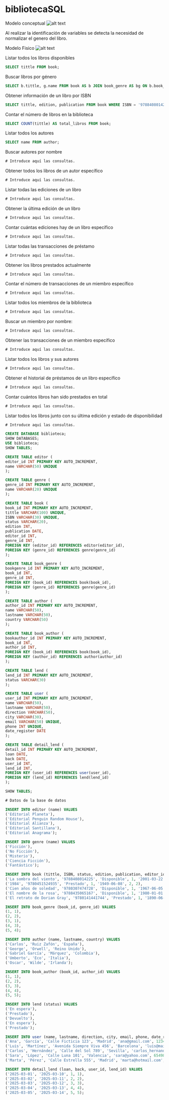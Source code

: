 # bibliotecaSQL

Modelo conceptual
![alt text](<Modelo Conceptual.png>)

Al realizar la identificación de variables se detecta la necesidad de normalizar el genero del libro.

Modelo Fisico
![alt text](<Modelo  Físico.png>)

Listar todos los libros disponibles
```sql
SELECT tittle FROM book;
```
Buscar libros por género
```sql
SELECT b.tittle, g.name FROM book AS b JOIN book_genre AS bg ON b.book_id = bg.book_id JOIN genre AS g ON bg.genre_id = g.genre_id ORDER BY g.name, b.tittle;
```
Obtener información de un libro por ISBN
```sql
SELECT tittle, edition, publication FROM book WHERE ISBN = '9788408014225';  -- Escribe el numero de ISBN que deseas consultar
```
Contar el número de libros en la biblioteca
```sql
SELECT COUNT(tittle) AS total_libros FROM book;
```
Listar todos los autores
```sql
SELECT name FROM author;
```
Buscar autores por nombre
```sql
# Introduce aquí las consultas.
```
Obtener todos los libros de un autor específico
```sql
# Introduce aquí las consultas.
```
Listar todas las ediciones de un libro
```sql
# Introduce aquí las consultas.
```
Obtener la última edición de un libro
```sql
# Introduce aquí las consultas.
```
Contar cuántas ediciones hay de un libro específico
```sql
# Introduce aquí las consultas.
```
Listar todas las transacciones de préstamo
```sql
# Introduce aquí las consultas.
```
Obtener los libros prestados actualmente
```sql
# Introduce aquí las consultas.
```
Contar el número de transacciones de un miembro específico
```sql
# Introduce aquí las consultas.
```
Listar todos los miembros de la biblioteca
```sql
# Introduce aquí las consultas.
```
Buscar un miembro por nombre:
```sql
# Introduce aquí las consultas.
```
Obtener las transacciones de un miembro específico
```sql
# Introduce aquí las consultas.
```
Listar todos los libros y sus autores
```sql
# Introduce aquí las consultas.
```
Obtener el historial de préstamos de un libro específico
```sql
# Introduce aquí las consultas.
```
Contar cuántos libros han sido prestados en total
```sql
# Introduce aquí las consultas.
```
Listar todos los libros junto con su última edición y estado de disponibilidad
```sql
# Introduce aquí las consultas.

CREATE DATABASE biblioteca;
SHOW DATABASES;
USE biblioteca;
SHOW TABLES;

CREATE TABLE editor (
editor_id INT PRIMARY KEY AUTO_INCREMENT,
name VARCHAR(50) UNIQUE
);

CREATE TABLE genre (
genre_id INT PRIMARY KEY AUTO_INCREMENT,
name VARCHAR(20) UNIQUE
);

CREATE TABLE book (
book_id INT PRIMARY KEY AUTO_INCREMENT,
tittle VARCHAR(100) UNIQUE,
ISBN VARCHAR(30) UNIQUE,
status VARCHAR(20),
edition INT,
publication DATE,
editor_id INT,
genre_id INT,
FOREIGN KEY (editor_id) REFERENCES editor(editor_id),
FOREIGN KEY (genre_id) REFERENCES genre(genre_id)
);

CREATE TABLE book_genre (
bookgenre_id INT PRIMARY KEY AUTO_INCREMENT,
book_id INT,
genre_id INT,
FOREIGN KEY (book_id) REFERENCES book(book_id),
FOREIGN KEY (genre_id) REFERENCES genre(genre_id)
);

CREATE TABLE author (
author_id INT PRIMARY KEY AUTO_INCREMENT,
name VARCHAR(50),
lastname VARCHAR(50),
country VARCHAR(50)
);

CREATE TABLE book_author (
bookauthor_id INT PRIMARY KEY AUTO_INCREMENT,
book_id INT,
author_id INT,
FOREIGN KEY (book_id) REFERENCES book(book_id),
FOREIGN KEY (author_id) REFERENCES author(author_id)
);

CREATE TABLE lend (
lend_id INT PRIMARY KEY AUTO_INCREMENT,
status VARCHAR(30)
);

CREATE TABLE user (
user_id INT PRIMARY KEY AUTO_INCREMENT,
name VARCHAR(50),
lastname VARCHAR(50),
direction VARCHAR(50),
city VARCHAR(30),
email VARCHAR(50) UNIQUE,
phone INT UNIQUE,
date_register DATE
);

CREATE TABLE detail_lend (
detail_id INT PRIMARY KEY AUTO_INCREMENT,
loan DATE,
back DATE,
user_id INT,
lend_id INT,
FOREIGN KEY (user_id) REFERENCES user(user_id),
FOREIGN KEY (lend_id) REFERENCES lend(lend_id)
);

SHOW TABLES;

# Datos de la base de datos

INSERT INTO editor (name) VALUES
('Editorial Planeta'),
('Editorial Penguin Random House'),
('Editorial Alianza'),
('Editorial Santillana'),
('Editorial Anagrama');

INSERT INTO genre (name) VALUES
('Ficción'),
('No Ficción'),
('Misterio'),
('Ciencia Ficción'),
('Fantástico');

INSERT INTO book (tittle, ISBN, status, edition, publication, editor_id, genre_id) VALUES
('La sombra del viento', '9788408014225', 'Disponible', 1, '2001-03-22', 1, 1),
('1984', '9780451524935', 'Prestado', 1, '1949-06-08', 2, 2),
('Cien años de soledad', '9780307474728', 'Disponible', 1, '1967-06-05', 3, 1),
('El nombre de la rosa', '9788435065167', 'Disponible', 1, '1980-01-01', 4, 3),
('El retrato de Dorian Gray', '9780141441744', 'Prestado', 1, '1890-06-01', 5, 4);

INSERT INTO book_genre (book_id, genre_id) VALUES
(1, 1),
(2, 2),
(3, 1),
(4, 3),
(5, 4);

INSERT INTO author (name, lastname, country) VALUES
('Carlos', 'Ruiz Zafón', 'España'),
('George', 'Orwell', 'Reino Unido'),
('Gabriel García', 'Márquez', 'Colombia'),
('Umberto', 'Eco', 'Italia'),
('Oscar', 'Wilde', 'Irlanda');

INSERT INTO book_author (book_id, author_id) VALUES
(1, 1),
(2, 2),
(3, 3),
(4, 4),
(5, 5);

INSERT INTO lend (status) VALUES
('En espera'),
('Prestado'),
('Devuelto'),
('En espera'),
('Prestado');

INSERT INTO user (name, lastname, direction, city, email, phone, date_register) VALUES
('Ana', 'García', 'Calle Ficticia 123', 'Madrid', 'ana@gmail.com', 123456789, '2025-03-01'),
('Luis', 'Martínez', 'Avenida Siempre Viva 456', 'Barcelona', 'luis@mail.com', 987654321, '2025-03-05'),
('Carlos', 'Hernández', 'Calle del Sol 789', 'Sevilla', 'carlos_hernandez@gmail.com', 456789123, '2025-03-06'),
('Sara', 'López', 'Calle Luna 101', 'Valencia', 'sara@yahoo.com', 654987321, '2025-03-02'),
('Marta', 'Pérez', 'Calle Estrella 555', 'Madrid', 'marta@hotmail.com', 321654987, '2025-03-04');

INSERT INTO detail_lend (loan, back, user_id, lend_id) VALUES
('2025-03-01', '2025-03-10', 1, 1),
('2025-03-02', '2025-03-11', 2, 2),
('2025-03-03', '2025-03-12', 3, 3),
('2025-03-04', '2025-03-13', 4, 4),
('2025-03-05', '2025-03-14', 5, 5);

